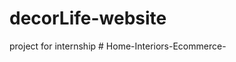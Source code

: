 # decorLife-website
project for internship
#   H o m e - I n t e r i o r s - E c o m m e r c e -  
 